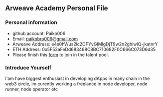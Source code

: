 ## Arweave Academy Personal File

### Personal information

- github account: Paiko006
- Email: paikobro006@gmail.com
- Arweave Address: e4s0hWus2lc2OFYvGIMlgDjT9w2n2ghiwIQ-jkatnrY
- ETH Address: 0x5F53aFeDd683468C8BC710682F0C666C073D6d35
- Please finish this [form](https://docs.google.com/forms/d/e/1FAIpQLSfWA5fIIcBgmRppm3jNz5vmf9Mai_QMVil-2pO4r7YKn_Zhtw/viewform?usp=sf_link) to join in the talent pool.

### Introduce Yourself
 i'am have biggest enthusiast in developing dApps in many chain in the web3 circle, im curently working a freelance in node developer, node runner, node operator etc
